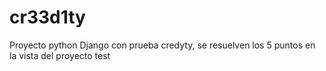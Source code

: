 # cr33d1ty
Proyecto python Django con prueba credyty, se resuelven los 5 puntos en la vista del proyecto test
